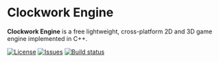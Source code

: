 # Clockwork Engine

**Clockwork Engine** is a free lightweight, cross-platform 2D and 3D game engine implemented in C++.

[![License](https://img.shields.io/badge/license-BSD--2%20clause-blue.svg)](https://opensource.org/licenses/BSD-2-Clause)
[![Issues](https://img.shields.io/github/issues/ClockworkEngine/Clockwork.svg)](https://github.com/ClockworkEngine/Clockwork/issues)
[![Build status](https://ci.appveyor.com/api/projects/status/github/ClockworkEngine/Clockwork?branch=master&svg=true)](https://ci.appveyor.com/project/cosmy1/clockwork)
